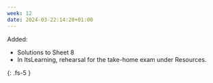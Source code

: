 ```yaml
---
week: 12
date: 2024-03-22:14:20+01:00
---
```


Added:

- Solutions to Sheet 8
- In ItsLearning, rehearsal for the take-home exam under Resources.



{: .fs-5 }
